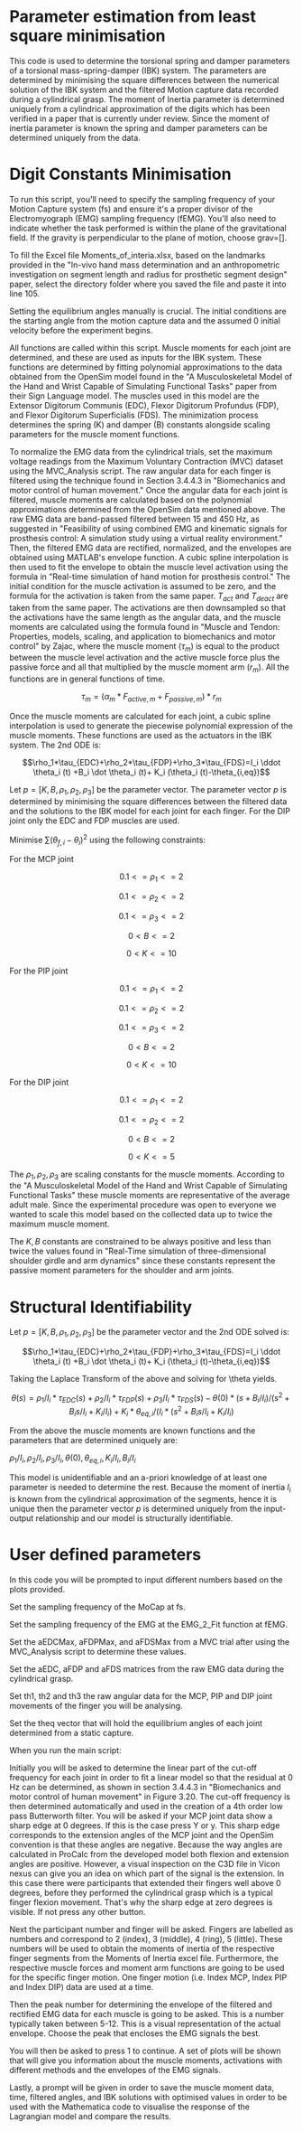 # Parameter estimation from least square minimisation

This code is used to determine the torsional spring and damper parameters of a torsional mass-spring-damper (IBK) system. The parameters are determined by minimising the square differences between the numerical solution of the IBK system and the filtered Motion capture data recorded during a cylindrical grasp. The moment of Inertia parameter is determined uniquely from a cylindrical approximation of the digits which has been verified in a paper that is currently under review. Since the moment of inertia parameter is known the spring and damper parameters can be determined uniquely from the data.


# Digit Constants Minimisation

To run this script, you'll need to specify the sampling frequency of your Motion Capture system (fs) and ensure it's a proper divisor of the Electromyograph (EMG) sampling frequency (fEMG). You'll also need to indicate whether the task performed is within the plane of the gravitational field. If the gravity is perpendicular to the plane of motion, choose grav=[].

To fill the Excel file Moments_of_interia.xlsx, based on the landmarks provided in the "In-vivo hand mass determination and an anthropometric investigation on segment length and radius for prosthetic segment design" paper, select the directory folder where you saved the file and paste it into line 105.

Setting the equilibrium angles manually is crucial. The initial conditions are the starting angle from the motion capture data and the assumed 0 initial velocity before the experiment begins.

All functions are called within this script. Muscle moments for each joint are determined, and these are used as inputs for the IBK system. These functions are determined by fitting polynomial approximations to the data obtained from the OpenSim model found in the "A Musculoskeletal Model of the Hand and Wrist Capable of Simulating Functional Tasks" paper from their Sign Language model. The muscles used in this model are the Extensor Digitorum Communis (EDC), Flexor Digitorum Profundus (FDP), and Flexor Digitorum Superficialis (FDS). The minimization process determines the spring (K) and damper (B) constants alongside scaling parameters for the muscle moment functions. 

To normalize the EMG data from the cylindrical trials, set the maximum voltage readings from the Maximum Voluntary Contraction (MVC) dataset using the MVC_Analysis script. The raw angular data for each finger is filtered using the technique found in Section 3.4.4.3 in "Biomechanics and motor control of human movement." Once the angular data for each joint is filtered, muscle moments are calculated based on the polynomial approximations determined from the OpenSim data mentioned above. The raw EMG data are band-passed filtered between 15 and 450 Hz, as suggested in "Feasibility of using combined EMG and kinematic signals for prosthesis control: A simulation study using a virtual reality environment." Then, the filtered EMG data are rectified, normalized, and the envelopes are obtained using MATLAB's envelope function. A cubic spline interpolation is then used to fit the envelope to obtain the muscle level activation using the formula in "Real-time simulation of hand motion for prosthesis control." The initial condition for the muscle activation is assumed to be zero, and the formula for the activation is taken from the same paper. $T_{act}$ and $T_{deact}$ are taken from the same
paper. The activations are then downsampled so that the activations have the same length as the angular data, and the muscle moments are calculated using the formula found in "Muscle and Tendon: Properties, models, scaling, and application to biomechanics and motor control" by Zajac, where the muscle moment ($\tau_m$) is equal to the product between the muscle level activation and the active muscle force plus the passive force and all that multiplied by the muscle moment arm ($r_m$). All the functions are in general functions of time.

$$ \tau_m=(\alpha_m*F_{active,m}+F_{passive,m})*r_m $$


Once the muscle moments are calculated for each joint, a cubic spline interpolation is used to generate the piecewise polynomial expression of the muscle moments. These functions are used as the actuators in the IBK system. The 2nd ODE is:

$$\rho_1*\tau_{EDC}+\rho_2*\tau_{FDP}+\rho_3*\tau_{FDS}=I_i \ddot \theta_i (t) +B_i \dot \theta_i (t)+ K_i (\theta_i (t)-\theta_{i,eq})$$

Let $p=[K,B,\rho_1,\rho_2,\rho_3]$ be the parameter vector. The parameter vector $p$ is determined by minimising the square differences between the filtered data and the solutions to the IBK model for each joint for each finger. For the DIP joint only the EDC and FDP muscles are used.

Minimise $\sum (\theta_{f,i}-\theta_i)^2$ using the following constraints:

For the MCP joint


$$0.1<=\rho_1<=2$$

$$0.1<=\rho_2<=2$$

$$0.1<=\rho_3<=2$$

$$ 0< B <=2 $$

$$ 0< K <=10 $$

For the PIP joint

$$0.1<=\rho_1<=2$$

$$0.1<=\rho_2<=2$$

$$0.1<=\rho_3<=2$$

$$0< B <=2$$

$$0< K <=10$$

For the DIP joint

$$0.1<=\rho_1<=2$$

$$0.1<=\rho_2<=2$$

$$0< B <=2$$

$$0< K <=5$$


The $\rho_1 ,\rho_2, \rho_3$ are scaling constants for the muscle moments. According to the "A Musculoskeletal Model of the Hand and Wrist Capable of Simulating
Functional Tasks" these muscle moments are representative of the average adult male. Since the experimental procedure was open to everyone we wanted to scale this model based on the collected data up to twice the maximum muscle moment.

The $K, B$ constants are constrained to be always positive and less than twice the values found in "Real-Time simulation of three-dimensional shoulder girdle and arm dynamics" 
since these constants represent the passive moment parameters for the shoulder and arm joints.

# Structural Identifiability

Let $p=[K,B,\rho_1,\rho_2,\rho_3]$ be the parameter vector and the 2nd ODE solved is:

$$\rho_1*\tau_{EDC}+\rho_2*\tau_{FDP}+\rho_3*\tau_{FDS}=I_i \ddot \theta_i (t) +B_i \dot \theta_i (t)+ K_i (\theta_i (t)-\theta_{i,eq})$$

Taking the Laplace Transform of the above and solving for \theta yields.

$$\theta (s) = \rho_1/I_i *\tau_{EDC} (s)+\rho_2/I_i*\tau_{FDP} (s)+\rho_3/I_i *\tau_{FDS}(s) -\theta (0)*(s+B_i/I_i)/(s^2+B_i s/I_i+K_i/I_i)+K_i*\theta_{eq,i}/(I_i*(s^2+B_i s/I_i+K_i/I_i)$$

From the above the muscle moments are known functions and the parameters that are determined uniquely are:

$\rho_1/I_i,\rho_2/I_i,\rho_3/I_i,\theta (0),\theta_{eq,i}, K_i/I_i, B_i/I_i$

This model is unidentifiable and an a-priori knowledge of at least one parameter is needed to determine the rest. Because the moment of inertia $I_i$ is known from the cylindrical approximation of the segments, hence it is unique then the parameter vector $p$ is determined uniquely from the input-output relationship and our model is structurally identifiable. 

# User defined parameters

In this code you will be prompted to input different numbers based on the plots provided.

Set the sampling frequency of the MoCap at fs.

Set the sampling frequency of the EMG at the EMG_2_Fit function at fEMG.

Set the aEDCMax, aFDPMax, and aFDSMax from a MVC trial after using the MVC_Analysis script to determine these values.

Set the aEDC, aFDP and aFDS matrices from the raw EMG data during the cylindrical grasp.

Set th1, th2 and th3 the raw angular data for the MCP, PIP and DIP joint movements of the finger you will be analysing.

Set the theq vector that will hold the equilibrium angles of each joint determined from a static capture.

When you run the main script:

Initially you will be asked to determine the linear part of the cut-off frequency for each joint in order to fit a linear model so that the residual at 0 Hz can be determined,  as shown in section 3.4.4.3 in "Biomechanics and motor control of human movement" in Figure 3.20. The cut-off frequency is then determined automatically and used in the creation of a 4th order low pass Butterworth filter. You will be asked if your MCP joint data show a sharp edge at 0 degrees. If this is the case press Y or y. This sharp edge corresponds to the extension angles of the MCP joint and the OpenSim convention is that these angles are negative. Because the way angles are calculated in ProCalc from the developed model both flexion and extension angles are positive. However, a visual inspection on the C3D file in Vicon nexus can give you an idea on which part of the signal is the extension. In this case there were participants that extended their fingers well above 0 degrees, before they performed the cylindrical grasp which is a typical finger flexion movement. That's why the sharp edge at zero degrees is visible. If not press any other button. 

Next the participant number and finger will be asked. Fingers are labelled as numbers and correspond to 2 (index), 3 (middle), 4 (ring), 5 (little). These numbers will be used to obtain the moments of inertia of the respective finger segments from the Moments of Inertia excel file. Furthermore, the respective muscle forces and moment arm functions are going to be used for the specific finger motion. One finger motion (i.e. Index MCP, Index PIP and Index DIP) data are used at a time. 

Then the peak number for determining the envelope of the filtered and rectified EMG data for each muscle is going to be asked. This is a number typically taken between 5-12. This is a visual representation of the actual envelope. Choose the peak that encloses the EMG signals the best.

You will then be asked to press 1 to continue. A set of plots will be shown that will give you information about the muscle moments, activations with different methods and the envelopes of the EMG signals.

Lastly, a prompt will be given in order to save the muscle moment data, time, filtered angles, and IBK solutions with optimised values in order to be used with the Mathematica code to visualise the response of the Lagrangian model and compare the results.





